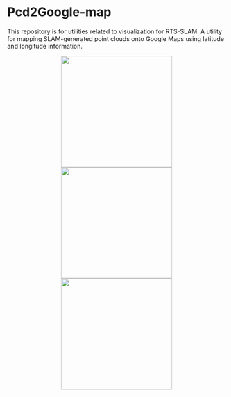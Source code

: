 # Pcd2Google-map
This repository is for utilities related to visualization for RTS-SLAM.
A utility for mapping SLAM-generated point clouds onto Google Maps using latitude and longitude information.
<div align="center">
<image src="assets/pc.png"width="256px"/> 
<image src="assets/traj.png"  width="256px"/> 
<image src="assets/map.png" width="256px"/>
</div>
